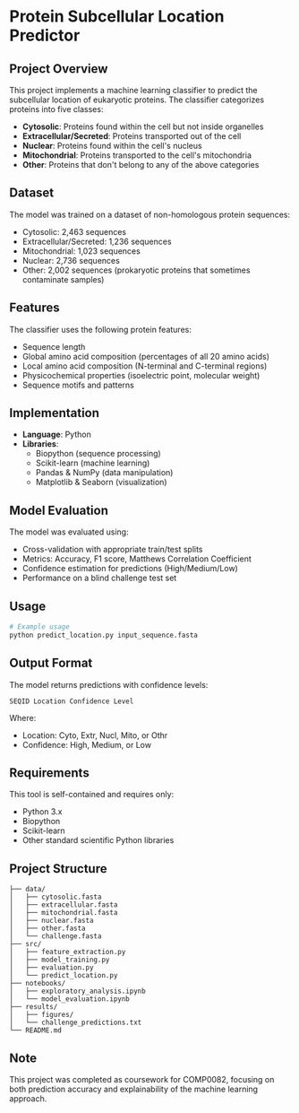 # Protein Subcellular Location Predictor

## Project Overview
This project implements a machine learning classifier to predict the subcellular location of eukaryotic proteins. The classifier categorizes proteins into five classes:

- **Cytosolic**: Proteins found within the cell but not inside organelles
- **Extracellular/Secreted**: Proteins transported out of the cell
- **Nuclear**: Proteins found within the cell's nucleus
- **Mitochondrial**: Proteins transported to the cell's mitochondria
- **Other**: Proteins that don't belong to any of the above categories

## Dataset
The model was trained on a dataset of non-homologous protein sequences:
- Cytosolic: 2,463 sequences
- Extracellular/Secreted: 1,236 sequences
- Mitochondrial: 1,023 sequences
- Nuclear: 2,736 sequences
- Other: 2,002 sequences (prokaryotic proteins that sometimes contaminate samples)

## Features
The classifier uses the following protein features:
- Sequence length
- Global amino acid composition (percentages of all 20 amino acids)
- Local amino acid composition (N-terminal and C-terminal regions)
- Physicochemical properties (isoelectric point, molecular weight)
- Sequence motifs and patterns

## Implementation
- **Language**: Python
- **Libraries**: 
  - Biopython (sequence processing)
  - Scikit-learn (machine learning)
  - Pandas & NumPy (data manipulation)
  - Matplotlib & Seaborn (visualization)

## Model Evaluation
The model was evaluated using:
- Cross-validation with appropriate train/test splits
- Metrics: Accuracy, F1 score, Matthews Correlation Coefficient
- Confidence estimation for predictions (High/Medium/Low)
- Performance on a blind challenge test set

## Usage
```bash
# Example usage
python predict_location.py input_sequence.fasta
```

## Output Format
The model returns predictions with confidence levels:
```
SEQID Location Confidence Level
```

Where:
- Location: Cyto, Extr, Nucl, Mito, or Othr
- Confidence: High, Medium, or Low

## Requirements
This tool is self-contained and requires only:
- Python 3.x
- Biopython
- Scikit-learn
- Other standard scientific Python libraries

## Project Structure
```
├── data/
│   ├── cytosolic.fasta
│   ├── extracellular.fasta
│   ├── mitochondrial.fasta
│   ├── nuclear.fasta
│   ├── other.fasta
│   └── challenge.fasta
├── src/
│   ├── feature_extraction.py
│   ├── model_training.py
│   ├── evaluation.py
│   └── predict_location.py
├── notebooks/
│   ├── exploratory_analysis.ipynb
│   └── model_evaluation.ipynb
├── results/
│   ├── figures/
│   └── challenge_predictions.txt
└── README.md
```

## Note
This project was completed as coursework for COMP0082, focusing on both prediction accuracy and explainability of the machine learning approach.
